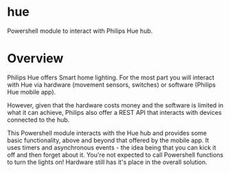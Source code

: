 # hue
Powershell module to interact with Philips Hue hub.

# Overview
Philips Hue offers Smart home lighting. For the most part you will interact with Hue via hardware (movement sensors, switches) or software (Philips Hue mobile app).

However, given that the hardware costs money and the software is limited in what it can achieve, Philips also offer a REST API that interacts with devices connected to the hub.

This Powershell module interacts with the Hue hub and provides some basic functionality, above and beyond that offered by the mobile app. It uses timers and asynchronous events - the idea being that you can kick it off and then forget about it. You're not expected to call Powershell functions to turn the lights on! Hardware still has it's place in the overall solution.
